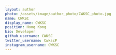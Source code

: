 ```yaml
---
layout: author
photo: /assets/image/author_photo/CWKSC_photo.jpg
name: CWKSC
display_name: CWKSC
position: Hong Kong
bio: Developer
github_username: CWKSC
twitter_username: CwkscP
instagram_username: CWKSC
---
```

